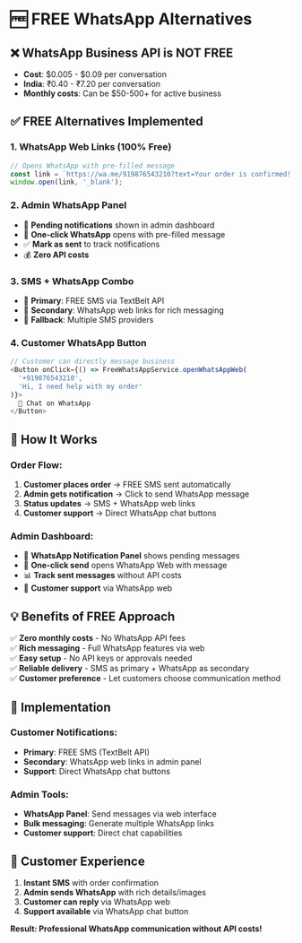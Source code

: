 # 🆓 FREE WhatsApp Alternatives

## ❌ WhatsApp Business API is NOT FREE
- **Cost**: $0.005 - $0.09 per conversation
- **India**: ₹0.40 - ₹7.20 per conversation
- **Monthly costs**: Can be $50-500+ for active business

## ✅ FREE Alternatives Implemented

### **1. WhatsApp Web Links (100% Free)**
```javascript
// Opens WhatsApp with pre-filled message
const link = `https://wa.me/919876543210?text=Your order is confirmed!`;
window.open(link, '_blank');
```

### **2. Admin WhatsApp Panel**
- 📱 **Pending notifications** shown in admin dashboard
- 🔗 **One-click WhatsApp** opens with pre-filled message
- ✅ **Mark as sent** to track notifications
- 💰 **Zero API costs**

### **3. SMS + WhatsApp Combo**
- 📨 **Primary**: FREE SMS via TextBelt API
- 📱 **Secondary**: WhatsApp web links for rich messaging
- 🔄 **Fallback**: Multiple SMS providers

### **4. Customer WhatsApp Button**
```javascript
// Customer can directly message business
<Button onClick={() => FreeWhatsAppService.openWhatsAppWeb(
  '+919876543210', 
  'Hi, I need help with my order'
)}>
  💬 Chat on WhatsApp
</Button>
```

## 🚀 How It Works

### **Order Flow:**
1. **Customer places order** → FREE SMS sent automatically
2. **Admin gets notification** → Click to send WhatsApp message
3. **Status updates** → SMS + WhatsApp web links
4. **Customer support** → Direct WhatsApp chat buttons

### **Admin Dashboard:**
- 🔔 **WhatsApp Notification Panel** shows pending messages
- 📱 **One-click send** opens WhatsApp Web with message
- 📊 **Track sent messages** without API costs
- 💬 **Customer support** via WhatsApp web

## 💡 Benefits of FREE Approach

✅ **Zero monthly costs** - No WhatsApp API fees  
✅ **Rich messaging** - Full WhatsApp features via web  
✅ **Easy setup** - No API keys or approvals needed  
✅ **Reliable delivery** - SMS as primary + WhatsApp as secondary  
✅ **Customer preference** - Let customers choose communication method  

## 🔧 Implementation

### **Customer Notifications:**
- **Primary**: FREE SMS (TextBelt API)
- **Secondary**: WhatsApp web links in admin panel
- **Support**: Direct WhatsApp chat buttons

### **Admin Tools:**
- **WhatsApp Panel**: Send messages via web interface
- **Bulk messaging**: Generate multiple WhatsApp links
- **Customer support**: Direct chat capabilities

## 📱 Customer Experience

1. **Instant SMS** with order confirmation
2. **Admin sends WhatsApp** with rich details/images
3. **Customer can reply** via WhatsApp web
4. **Support available** via WhatsApp chat button

**Result: Professional WhatsApp communication without API costs!**